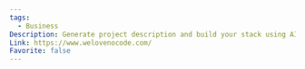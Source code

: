 ```yaml
---
tags:
  - Business
Description: Generate project description and build your stack using AI.
Link: https://www.welovenocode.com/
Favorite: false
---
```

